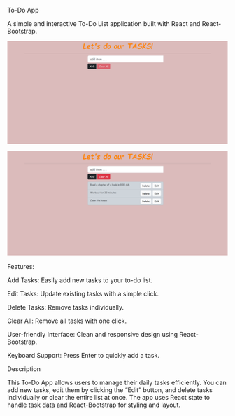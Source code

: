 To-Do App

A simple and interactive To-Do List application built with React and React-Bootstrap.

![TODO List App!](/src/screenshots/todo-list1.png)

![TODO List App!](/src/screenshots/todo-list2.png)


Features:

Add Tasks: Easily add new tasks to your to-do list.

Edit Tasks: Update existing tasks with a simple click.

Delete Tasks: Remove tasks individually.

Clear All: Remove all tasks with one click.

User-friendly Interface: Clean and responsive design using React-Bootstrap.

Keyboard Support: Press Enter to quickly add a task.

Description

This To-Do App allows users to manage their daily tasks efficiently. You can add new tasks, edit them by clicking the “Edit” button, and delete tasks individually or clear the entire list at once. The app uses React state to handle task data and React-Bootstrap for styling and layout.